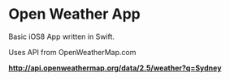 # Open Weather App

Basic iOS8 App written in Swift. 

Uses API from OpenWeatherMap.com

**http://api.openweathermap.org/data/2.5/weather?q=Sydney**
